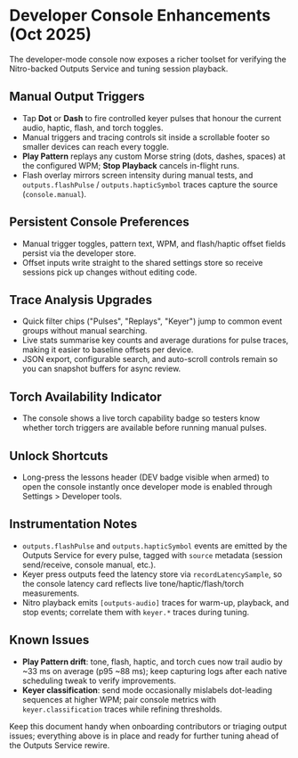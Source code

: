 # Developer Console Enhancements (Oct 2025)

The developer-mode console now exposes a richer toolset for verifying the Nitro-backed Outputs Service and tuning session playback.

## Manual Output Triggers
- Tap **Dot** or **Dash** to fire controlled keyer pulses that honour the current audio, haptic, flash, and torch toggles.
- Manual triggers and tracing controls sit inside a scrollable footer so smaller devices can reach every toggle.
- **Play Pattern** replays any custom Morse string (dots, dashes, spaces) at the configured WPM; **Stop Playback** cancels in-flight runs.
- Flash overlay mirrors screen intensity during manual tests, and `outputs.flashPulse` / `outputs.hapticSymbol` traces capture the source (`console.manual`).

## Persistent Console Preferences
- Manual trigger toggles, pattern text, WPM, and flash/haptic offset fields persist via the developer store.
- Offset inputs write straight to the shared settings store so receive sessions pick up changes without editing code.

## Trace Analysis Upgrades
- Quick filter chips ("Pulses", "Replays", "Keyer") jump to common event groups without manual searching.
- Live stats summarise key counts and average durations for pulse traces, making it easier to baseline offsets per device.
- JSON export, configurable search, and auto-scroll controls remain so you can snapshot buffers for async review.

## Torch Availability Indicator
- The console shows a live torch capability badge so testers know whether torch triggers are available before running manual pulses.

## Unlock Shortcuts
- Long-press the lessons header (DEV badge visible when armed) to open the console instantly once developer mode is enabled through Settings > Developer tools.

## Instrumentation Notes
- `outputs.flashPulse` and `outputs.hapticSymbol` events are emitted by the Outputs Service for every pulse, tagged with `source` metadata (session send/receive, console manual, etc.).
- Keyer press outputs feed the latency store via `recordLatencySample`, so the console latency card reflects live tone/haptic/flash/torch measurements.
- Nitro playback emits `[outputs-audio]` traces for warm-up, playback, and stop events; correlate them with `keyer.*` traces during tuning.

## Known Issues
- **Play Pattern drift**: tone, flash, haptic, and torch cues now trail audio by ~33 ms on average (p95 ~88 ms); keep capturing logs after each native scheduling tweak to verify improvements.
- **Keyer classification**: send mode occasionally mislabels dot-leading sequences at higher WPM; pair console metrics with `keyer.classification` traces while refining thresholds.

Keep this document handy when onboarding contributors or triaging output issues; everything above is in place and ready for further tuning ahead of the Outputs Service rewire.
